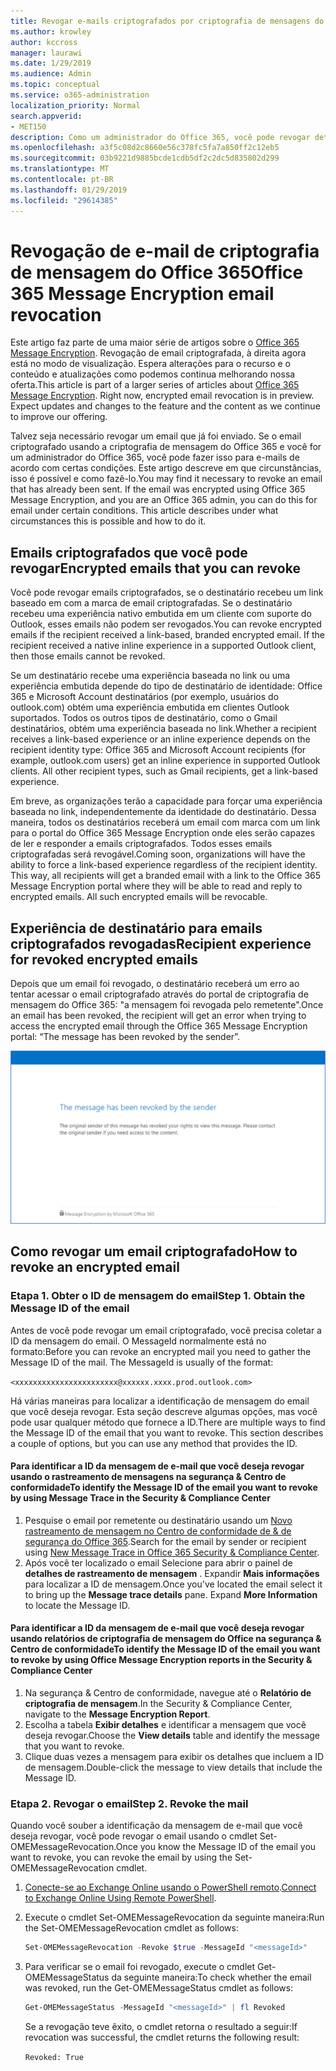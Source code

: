 ```yaml
---
title: Revogar e-mails criptografados por criptografia de mensagens do Office 365
ms.author: krowley
author: kccross
manager: laurawi
ms.date: 1/29/2019
ms.audience: Admin
ms.topic: conceptual
ms.service: o365-administration
localization_priority: Normal
search.appverid:
- MET150
description: Como um administrador do Office 365, você pode revogar determinados emails que tenham sido criptografadas com o Office 365 Message Encryption.
ms.openlocfilehash: a3f5c08d2c8660e56c378fc5fa7a850ff2c12eb5
ms.sourcegitcommit: 03b9221d9885bcde1cdb5df2c2dc5d835802d299
ms.translationtype: MT
ms.contentlocale: pt-BR
ms.lasthandoff: 01/29/2019
ms.locfileid: "29614385"
---
```

# <a name="office-365-message-encryption-email-revocation"></a><span data-ttu-id="c8bfd-103">Revogação de e-mail de criptografia de mensagem do Office 365</span><span class="sxs-lookup"><span data-stu-id="c8bfd-103">Office 365 Message Encryption email revocation</span></span>

<span data-ttu-id="c8bfd-p101">Este artigo faz parte de uma maior série de artigos sobre o [Office 365 Message Encryption](ome.md). Revogação de email criptografada, à direita agora está no modo de visualização. Espera alterações para o recurso e o conteúdo e atualizações como podemos continua melhorando nossa oferta.</span><span class="sxs-lookup"><span data-stu-id="c8bfd-p101">This article is part of a larger series of articles about [Office 365 Message Encryption](ome.md). Right now, encrypted email revocation is in preview. Expect updates and changes to the feature and the content as we continue to improve our offering.</span></span>

<span data-ttu-id="c8bfd-p102">Talvez seja necessário revogar um email que já foi enviado. Se o email criptografado usando a criptografia de mensagem do Office 365 e você for um administrador do Office 365, você pode fazer isso para e-mails de acordo com certas condições. Este artigo descreve em que circunstâncias, isso é possível e como fazê-lo.</span><span class="sxs-lookup"><span data-stu-id="c8bfd-p102">You may find it necessary to revoke an email that has already been sent. If the email was encrypted using Office 365 Message Encryption, and you are an Office 365 admin, you can do this for email under certain conditions. This article describes under what circumstances this is possible and how to do it.</span></span>
  
## <a name="encrypted-emails-that-you-can-revoke"></a><span data-ttu-id="c8bfd-110">Emails criptografados que você pode revogar</span><span class="sxs-lookup"><span data-stu-id="c8bfd-110">Encrypted emails that you can revoke</span></span>

<span data-ttu-id="c8bfd-p103">Você pode revogar emails criptografados, se o destinatário recebeu um link baseado em com a marca de email criptografadas. Se o destinatário recebeu uma experiência nativo embutida em um cliente com suporte do Outlook, esses emails não podem ser revogados.</span><span class="sxs-lookup"><span data-stu-id="c8bfd-p103">You can revoke encrypted emails if the recipient received a link-based, branded encrypted email. If the recipient received a native inline experience in a supported Outlook client, then those emails cannot be revoked.</span></span>

<span data-ttu-id="c8bfd-p104">Se um destinatário recebe uma experiência baseada no link ou uma experiência embutida depende do tipo de destinatário de identidade: Office 365 e Microsoft Account destinatários (por exemplo, usuários do outlook.com) obtém uma experiência embutida em clientes Outlook suportados. Todos os outros tipos de destinatário, como o Gmail destinatários, obtém uma experiência baseada no link.</span><span class="sxs-lookup"><span data-stu-id="c8bfd-p104">Whether a recipient receives a link-based experience or an inline experience depends on the recipient identity type: Office 365 and Microsoft Account recipients (for example, outlook.com users) get an inline experience in supported Outlook clients. All other recipient types, such as Gmail recipients, get a link-based experience.</span></span>

<span data-ttu-id="c8bfd-p105">Em breve, as organizações terão a capacidade para forçar uma experiência baseada no link, independentemente da identidade do destinatário. Dessa maneira, todos os destinatários receberá um email com marca com um link para o portal do Office 365 Message Encryption onde eles serão capazes de ler e responder a emails criptografados. Todos esses emails criptografadas será revogável.</span><span class="sxs-lookup"><span data-stu-id="c8bfd-p105">Coming soon, organizations will have the ability to force a link-based experience regardless of the recipient identity. This way, all recipients will get a branded email with a link to the Office 365 Message Encryption portal where they will be able to read and reply to encrypted emails. All such encrypted emails will be revocable.</span></span>
  
## <a name="recipient-experience-for-revoked-encrypted-emails"></a><span data-ttu-id="c8bfd-118">Experiência de destinatário para emails criptografados revogadas</span><span class="sxs-lookup"><span data-stu-id="c8bfd-118">Recipient experience for revoked encrypted emails</span></span>

<span data-ttu-id="c8bfd-119">Depois que um email foi revogado, o destinatário receberá um erro ao tentar acessar o email criptografado através do portal de criptografia de mensagem do Office 365: "a mensagem foi revogada pelo remetente".</span><span class="sxs-lookup"><span data-stu-id="c8bfd-119">Once an email has been revoked, the recipient will get an error when trying to access the encrypted email through the Office 365 Message Encryption portal: “The message has been revoked by the sender”.</span></span>

![Captura de tela que mostra um email criptografado revogado.](media/revoked-encrypted-email.png)

## <a name="how-to-revoke-an-encrypted-email"></a><span data-ttu-id="c8bfd-121">Como revogar um email criptografado</span><span class="sxs-lookup"><span data-stu-id="c8bfd-121">How to revoke an encrypted email</span></span>

### <a name="step-1-obtain-the-message-id-of-the-email"></a><span data-ttu-id="c8bfd-p106">Etapa 1. Obter o ID de mensagem do email</span><span class="sxs-lookup"><span data-stu-id="c8bfd-p106">Step 1. Obtain the Message ID of the email</span></span>

<span data-ttu-id="c8bfd-p107">Antes de você pode revogar um email criptografado, você precisa coletar a ID da mensagem do email. O MessageId normalmente está no formato:</span><span class="sxs-lookup"><span data-stu-id="c8bfd-p107">Before you can revoke an encrypted mail you need to gather the Message ID of the mail. The MessageId is usually of the format:</span></span>

`<xxxxxxxxxxxxxxxxxxxxxxx@xxxxxx.xxxx.prod.outlook.com>`  

<span data-ttu-id="c8bfd-p108">Há várias maneiras para localizar a identificação de mensagem do email que você deseja revogar. Esta seção descreve algumas opções, mas você pode usar qualquer método que fornece a ID.</span><span class="sxs-lookup"><span data-stu-id="c8bfd-p108">There are multiple ways to find the Message ID of the email that you want to revoke. This section describes a couple of options, but you can use any method that provides the ID.</span></span>

#### <a name="to-identify-the-message-id-of-the-email-you-want-to-revoke-by-using-message-trace-in-the-security-amp-compliance-center"></a><span data-ttu-id="c8bfd-128">Para identificar a ID da mensagem de e-mail que você deseja revogar usando o rastreamento de mensagens na segurança &amp; Centro de conformidade</span><span class="sxs-lookup"><span data-stu-id="c8bfd-128">To identify the Message ID of the email you want to revoke by using Message Trace in the Security &amp; Compliance Center</span></span>

1. <span data-ttu-id="c8bfd-129">Pesquise o email por remetente ou destinatário usando um [Novo rastreamento de mensagem no Centro de conformidade de & de segurança do Office 365](https://blogs.technet.microsoft.com/exchange/2018/05/02/new-message-trace-in-office-365-security-compliance-center/).</span><span class="sxs-lookup"><span data-stu-id="c8bfd-129">Search for the email by sender or recipient using [New Message Trace in Office 365 Security & Compliance Center](https://blogs.technet.microsoft.com/exchange/2018/05/02/new-message-trace-in-office-365-security-compliance-center/).</span></span>
2. <span data-ttu-id="c8bfd-p109">Após você ter localizado o email Selecione para abrir o painel de **detalhes de rastreamento de mensagem** . Expandir **Mais informações** para localizar a ID de mensagem.</span><span class="sxs-lookup"><span data-stu-id="c8bfd-p109">Once you've located the email select it to bring up the **Message trace details** pane. Expand **More Information** to locate the Message ID.</span></span>

#### <a name="to-identify-the-message-id-of-the-email-you-want-to-revoke-by-using-office-message-encryption-reports-in-the-security-amp-compliance-center"></a><span data-ttu-id="c8bfd-132">Para identificar a ID da mensagem de e-mail que você deseja revogar usando relatórios de criptografia de mensagem do Office na segurança &amp; Centro de conformidade</span><span class="sxs-lookup"><span data-stu-id="c8bfd-132">To identify the Message ID of the email you want to revoke by using Office Message Encryption reports in the Security &amp; Compliance Center</span></span>

1. <span data-ttu-id="c8bfd-133">Na segurança &amp; Centro de conformidade, navegue até o **Relatório de criptografia de mensagem**.</span><span class="sxs-lookup"><span data-stu-id="c8bfd-133">In the Security &amp; Compliance Center, navigate to the **Message Encryption Report**.</span></span>
2. <span data-ttu-id="c8bfd-134">Escolha a tabela **Exibir detalhes** e identificar a mensagem que você deseja revogar.</span><span class="sxs-lookup"><span data-stu-id="c8bfd-134">Choose the **View details** table and identify the message that you want to revoke.</span></span>
3. <span data-ttu-id="c8bfd-135">Clique duas vezes a mensagem para exibir os detalhes que incluem a ID de mensagem.</span><span class="sxs-lookup"><span data-stu-id="c8bfd-135">Double-click the message to view details that include the Message ID.</span></span>

### <a name="step-2-revoke-the-mail"></a><span data-ttu-id="c8bfd-p110">Etapa 2. Revogar o email</span><span class="sxs-lookup"><span data-stu-id="c8bfd-p110">Step 2. Revoke the mail</span></span>  

<span data-ttu-id="c8bfd-138">Quando você souber a identificação da mensagem de e-mail que você deseja revogar, você pode revogar o email usando o cmdlet Set-OMEMessageRevocation.</span><span class="sxs-lookup"><span data-stu-id="c8bfd-138">Once you know the Message ID of the email you want to revoke, you can revoke the email by using the Set-OMEMessageRevocation cmdlet.</span></span>

1. <span data-ttu-id="c8bfd-139">[Conecte-se ao Exchange Online usando o PowerShell remoto](https://docs.microsoft.com/powershell/exchange/exchange-online/connect-to-exchange-online-powershell/connect-to-exchange-online-powershell?view=exchange-ps).</span><span class="sxs-lookup"><span data-stu-id="c8bfd-139">[Connect to Exchange Online Using Remote PowerShell](https://docs.microsoft.com/powershell/exchange/exchange-online/connect-to-exchange-online-powershell/connect-to-exchange-online-powershell?view=exchange-ps).</span></span>

2. <span data-ttu-id="c8bfd-140">Execute o cmdlet Set-OMEMessageRevocation da seguinte maneira:</span><span class="sxs-lookup"><span data-stu-id="c8bfd-140">Run the Set-OMEMessageRevocation cmdlet as follows:</span></span>

    ```powershell
    Set-OMEMessageRevocation -Revoke $true -MessageId "<messageId>"
    ```  

3. <span data-ttu-id="c8bfd-141">Para verificar se o email foi revogado, execute o cmdlet Get-OMEMessageStatus da seguinte maneira:</span><span class="sxs-lookup"><span data-stu-id="c8bfd-141">To check whether the email was revoked, run the Get-OMEMessageStatus cmdlet as follows:</span></span>

    ```powershell
    Get-OMEMessageStatus -MessageId "<messageId>" | fl Revoked
    ```  
    <span data-ttu-id="c8bfd-142">Se a revogação teve êxito, o cmdlet retorna o resultado a seguir:</span><span class="sxs-lookup"><span data-stu-id="c8bfd-142">If revocation was successful, the cmdlet returns the following result:</span></span>  

    `Revoked: True`
